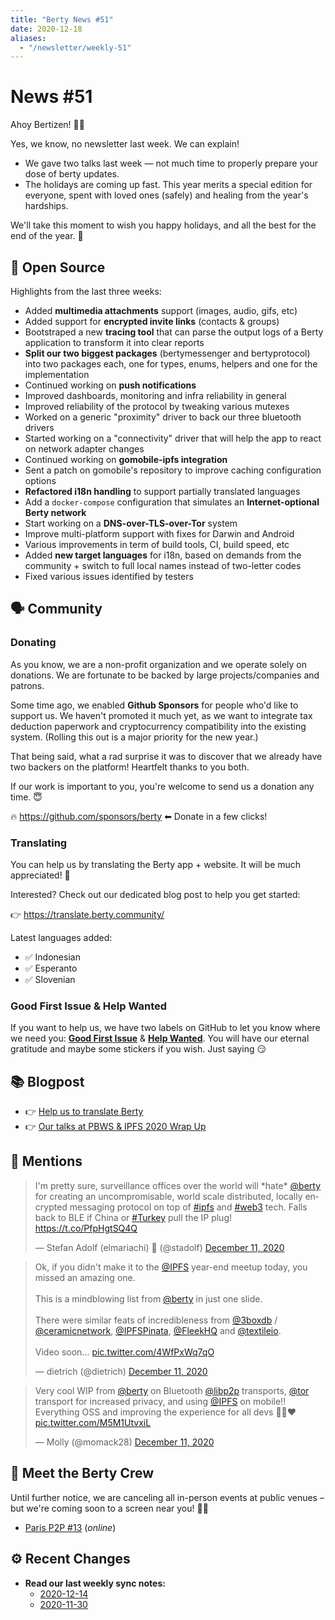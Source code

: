```yaml
---
title: "Berty News #51"
date: 2020-12-18
aliases:
  - "/newsletter/weekly-51"
---
```


# News #51

Ahoy Bertizen! 🏴‍☠️

Yes, we know, no newsletter last week. We can explain!
- We gave two talks last week — not much time to properly prepare your dose of berty updates.
- The holidays are coming up fast. This year merits a special edition for everyone, spent with loved ones (safely) and healing from the year's hardships.

We'll take this moment to wish you happy holidays, and all the best for the end of the year. 💛



## 🚀 Open Source

Highlights from the last three weeks:

* Added **multimedia attachments** support (images, audio, gifs, etc)
* Added support for **encrypted invite links** (contacts & groups)
* Bootstraped a new **tracing tool** that can parse the output logs of a Berty application to transform it into clear reports
* **Split our two biggest packages** (bertymessenger and bertyprotocol) into two packages each, one for types, enums, helpers and one for the implementation
* Continued working on **push notifications**
* Improved dashboards, monitoring and infra reliability in general
* Improved reliability of the protocol by tweaking various mutexes
* Worked on a generic "proximity" driver to back our three bluetooth drivers
* Started working on a "connectivity" driver that will help the app to react on network adapter changes
* Continued working on **gomobile-ipfs integration**
* Sent a patch on gomobile's repository to improve caching configuration options
* **Refactored i18n handling** to support partially translated languages
* Add a `docker-compose` configuration that simulates an **Internet-optional Berty network**
* Start working on a **DNS-over-TLS-over-Tor** system
* Improve multi-platform support with fixes for Darwin and Android
* Various improvements in term of build tools, CI, build speed, etc
* Added **new target languages** for i18n, based on demands from the community + switch to full local names instead of two-letter codes
* Fixed various issues identified by testers

## 🗣️ Community

### Donating

As you know, we are a non-profit organization and we operate solely on donations. We are fortunate to be backed by large projects/companies and patrons.

Some time ago, we enabled **Github Sponsors** for people who'd like to support us. We haven't promoted it much yet, as we want to integrate tax deduction paperwork and cryptocurrency compatibility into the existing system. (Rolling this out is a major priority for the new year.)

That being said, what a rad surprise it was to discover that we already have two backers on the platform! Heartfelt thanks to you both.

If our work is important to you, you're welcome to send us a donation any time. 😇

🔥 https://github.com/sponsors/berty ⬅ Donate in a few clicks!



### Translating

You can help us by translating the Berty app + website. It will be much appreciated! 🧡

Interested? Check out our dedicated blog post to help you get started:

👉 https://translate.berty.community/

Latest languages added:
* ✅ Indonesian
* ✅ Esperanto
* ✅ Slovenian

### Good First Issue & Help Wanted

If you want to help us, we have two labels on GitHub to let you know where we need you: [**Good First Issue**](https://github.com/issues?q=is%3Aissue+is%3Aopen+org%3Aberty+label%3A%22good+first+issue%22+sort%3Aupdated-desc) & [**Help Wanted**](https://github.com/issues?q=is%3Aissue+is%3Aopen+org%3Aberty+label%3A%22help+wanted%22+sort%3Aupdated-desc+). You will have our eternal gratitude and maybe some stickers if you wish. Just saying 😏


## 📚 Blogpost

* 👉 [Help us to translate Berty](https://berty.tech/blog/berty-translation/)
* 👉 [Our talks at PBWS & IPFS 2020 Wrap Up](https://berty.tech/blog/2020-talks/)

## 💌 Mentions

<blockquote class="twitter-tweet"><p lang="en" dir="ltr">I&#39;m pretty sure, surveillance offices over the world will *hate* <a href="https://twitter.com/berty?ref_src=twsrc%5Etfw">@berty</a> for creating an uncompromisable, world scale distributed, locally encrypted messaging protocol on top of <a href="https://twitter.com/hashtag/ipfs?src=hash&amp;ref_src=twsrc%5Etfw">#ipfs</a> and <a href="https://twitter.com/hashtag/web3?src=hash&amp;ref_src=twsrc%5Etfw">#web3</a> tech. Falls back to BLE if China or <a href="https://twitter.com/hashtag/Turkey?src=hash&amp;ref_src=twsrc%5Etfw">#Turkey</a> pull the IP plug! <a href="https://t.co/PfpHgtSQ4Q">https://t.co/PfpHgtSQ4Q</a></p>&mdash; Stefan Adolf (elmariachi) 🧔 (@stadolf) <a href="https://twitter.com/stadolf/status/1337462369295994883?ref_src=twsrc%5Etfw">December 11, 2020</a></blockquote> <script async src="https://platform.twitter.com/widgets.js" charset="utf-8"></script>

<blockquote class="twitter-tweet"><p lang="en" dir="ltr">Ok, if you didn&#39;t make it to the <a href="https://twitter.com/IPFS?ref_src=twsrc%5Etfw">@IPFS</a> year-end meetup today, you missed an amazing one.<br><br>This is a mindblowing list from <a href="https://twitter.com/berty?ref_src=twsrc%5Etfw">@berty</a> in just one slide.<br><br>There were similar feats of incredibleness from <a href="https://twitter.com/3boxdb?ref_src=twsrc%5Etfw">@3boxdb</a> / <a href="https://twitter.com/ceramicnetwork?ref_src=twsrc%5Etfw">@ceramicnetwork</a>, <a href="https://twitter.com/IPFSPinata?ref_src=twsrc%5Etfw">@IPFSPinata</a>, <a href="https://twitter.com/FleekHQ?ref_src=twsrc%5Etfw">@FleekHQ</a> and <a href="https://twitter.com/textileio?ref_src=twsrc%5Etfw">@textileio</a>.<br><br>Video soon... <a href="https://t.co/4WfPxWq7qO">pic.twitter.com/4WfPxWq7qO</a></p>&mdash; dietrich (@dietrich) <a href="https://twitter.com/dietrich/status/1337480750464192513?ref_src=twsrc%5Etfw">December 11, 2020</a></blockquote> <script async src="https://platform.twitter.com/widgets.js" charset="utf-8"></script>

<blockquote class="twitter-tweet"><p lang="en" dir="ltr">Very cool WIP from <a href="https://twitter.com/berty?ref_src=twsrc%5Etfw">@berty</a> on Bluetooth <a href="https://twitter.com/libp2p?ref_src=twsrc%5Etfw">@libp2p</a> transports, <a href="https://twitter.com/tor?ref_src=twsrc%5Etfw">@tor</a> transport for increased privacy, and using <a href="https://twitter.com/IPFS?ref_src=twsrc%5Etfw">@IPFS</a> on mobile!! Everything OSS and improving the experience for all devs 🙏🎉❤️ <a href="https://t.co/M5M1UtvxiL">pic.twitter.com/M5M1UtvxiL</a></p>&mdash; Molly (@momack28) <a href="https://twitter.com/momack28/status/1337461437401235456?ref_src=twsrc%5Etfw">December 11, 2020</a></blockquote> <script async src="https://platform.twitter.com/widgets.js" charset="utf-8"></script>

## 🎉 Meet the Berty Crew

Until further notice, we are canceling all in-person events at public venues – but we're coming soon to a screen near you! 🚧🚧

* [Paris P2P #13](https://p2p.paris/en/event/monthly-13/) (_online_)

## ⚙️ Recent Changes

* **Read our last weekly sync notes:**
    * [2020-12-14](https://github.com/berty/community/blob/master/meeting-notes/2020/Q4/2020-12-14--staff-team-weekly-sync.md)
    * [2020-11-30](https://github.com/berty/community/blob/master/meeting-notes/2020/Q4/2020-11-30--staff-team-weekly-sync.md)
  


